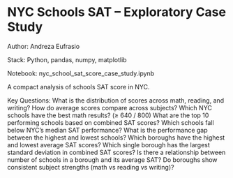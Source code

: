 # NYC Schools SAT – Exploratory Case Study

Author: Andreza Eufrasio

Stack: Python, pandas, numpy, matplotlib

Notebook: nyc_school_sat_score_case_study.ipynb

A compact analysis of schools SAT score in NYC. 







Key Questions:
What is the distribution of scores across math, reading, and writing?
How do average scores compare across subjects?
Which NYC schools have the best math results? (≥ 640 / 800)
What are the top 10 performing schools based on combined SAT scores?
Which schools fall below NYC’s median SAT performance?
What is the performance gap between the highest and lowest schools?
Which boroughs have the highest and lowest average SAT scores?
Which single borough has the largest standard deviation in combined SAT scores?
Is there a relationship between number of schools in a borough and its average SAT?
Do boroughs show consistent subject strengths (math vs reading vs writing)?
